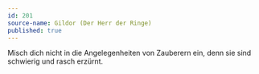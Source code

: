 ```yaml
---
id: 201
source-name: Gildor (Der Herr der Ringe)
published: true
---
```


<p>Misch dich nicht in die Angelegenheiten von Zauberern ein, denn sie sind schwierig und rasch erzürnt.</p>


